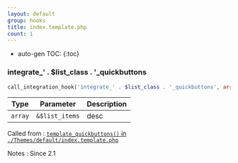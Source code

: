 ```yaml
---
layout: default
group: hooks
title: index.template.php
count: 1
---
```

* auto-gen TOC:
{:toc}
### integrate_' . $list_class . '_quickbuttons

```php
call_integration_hook('integrate_' . $list_class . '_quickbuttons', array(&$list_items))
```

Type|Parameter|Description
---|---|---
`array`|`&$list_items`|desc

Called from
: [`template_quickbuttons()` in `./Themes/default/index.template.php`](../docs/index-template.html#template_quickbuttons)

Notes
: Since 2.1

